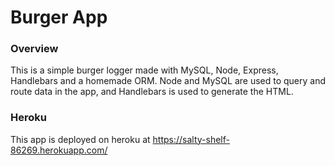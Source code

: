 # Burger App

### Overview
This is a simple burger logger made with MySQL, Node, Express, Handlebars and a homemade ORM. Node and MySQL are used to query and route data in the app, and Handlebars is used to generate the HTML.

### Heroku
This app is deployed on heroku at https://salty-shelf-86269.herokuapp.com/